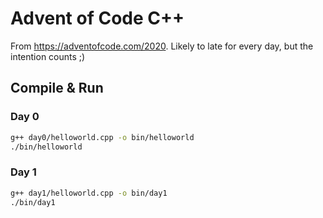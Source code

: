 # Advent of Code C++

From <https://adventofcode.com/2020>. Likely to late for every day, but the intention counts ;)

## Compile & Run

### Day 0

```bash
g++ day0/helloworld.cpp -o bin/helloworld
./bin/helloworld
```

### Day 1

```bash
g++ day1/helloworld.cpp -o bin/day1
./bin/day1
```
